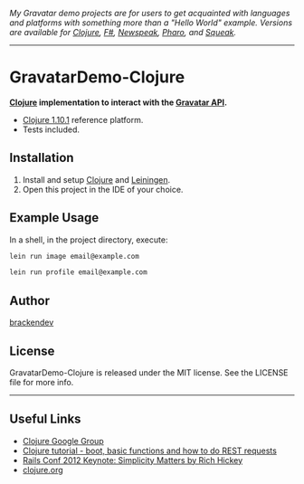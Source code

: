 _My Gravatar demo projects are for users to get acquainted with languages and platforms with something more than a "Hello World" example. Versions are available for [Clojure](https://brackendev.github.io/GravatarDemo-Clojure/), [F#](https://brackendev.github.io/GravatarDemo-FSharp/), [Newspeak](https://brackendev.github.io/GravatarDemo-Newspeak/), [Pharo](https://brackendev.github.io/GravatarDemo-Pharo/), and [Squeak](https://brackendev.github.io/GravatarDemo-Squeak/)._

- - -

GravatarDemo-Clojure
====================

**[Clojure](https://www.clojure.org/) implementation to interact with the [Gravatar API](https://en.gravatar.com/site/implement/).**

* [Clojure 1.10.1](https://www.clojure.org/) reference platform.
* Tests included.

## Installation

1. Install and setup [Clojure](https://www.clojure.org/) and [Leiningen](https://leiningen.org).
2. Open this project in the IDE of your choice.

## Example Usage

In a shell, in the project directory, execute:

```bash
lein run image email@example.com
```

```bash
lein run profile email@example.com
```

## Author

[brackendev](https://www.github.com/brackendev)

## License

GravatarDemo-Clojure is released under the MIT license. See the LICENSE file for more info.

- - -

## Useful Links

* [Clojure Google Group](https://groups.google.com/forum/#!forum/clojure)
* [Clojure tutorial - boot, basic functions and how to do REST requests](https://joaoptrindade.com/clojure-tutorial-part-1-http-requests)
* [Rails Conf 2012 Keynote: Simplicity Matters by Rich Hickey](https://www.youtube.com/watch?v=rI8tNMsozo0)
* [clojure.org](https://www.clojure.org/)
